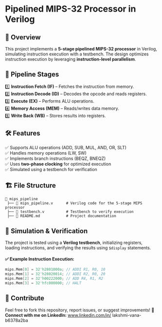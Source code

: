 # Pipelined MIPS-32 Processor in Verilog

## 🚀 Overview
This project implements a **5-stage pipelined MIPS-32 processor** in Verilog, simulating instruction execution with a testbench. The design optimizes instruction execution by leveraging **instruction-level parallelism**.

## 📌 Pipeline Stages
1️⃣ **Instruction Fetch (IF)** – Fetches the instruction from memory.  
2️⃣ **Instruction Decode (ID)** – Decodes the opcode and reads registers.  
3️⃣ **Execute (EX)** – Performs ALU operations.  
4️⃣ **Memory Access (MEM)** – Reads/writes data memory.  
5️⃣ **Write Back (WB)** – Stores results into registers.  

## 🛠️ Features
✅ Supports ALU operations (ADD, SUB, MUL, AND, OR, SLT)  
✅ Handles memory operations (LW, SW)  
✅ Implements branch instructions (BEQZ, BNEQZ)  
✅ Uses **two-phase clocking** for optimized execution  
✅ Simulated using a testbench for verification  

## 🏗️ File Structure
```
📂 mips_pipeline
 ├── 📜 mips_pipeline.v      # Verilog code for the 5-stage MIPS processor
 ├── 📜 testbench.v          # Testbench to verify execution
 ├── 📜 README.md            # Project documentation
```

## 🔬 Simulation & Verification
The project is tested using a **Verilog testbench**, initializing registers, loading instructions, and verifying the results using `$display` statements.

#### ✅ Example Instruction Execution:
```verilog
mips.Mem[0] = 32'h2801000a; // ADDI R1, R0, 10
mips.Mem[1] = 32'h28020014; // ADDI R2, R0, 20
mips.Mem[2] = 32'h00222000; // ADD R4, R1, R2
mips.Mem[3] = 32'hfc000000; // HALT
```
## 📢 Contribute
Feel free to fork this repository, report issues, or suggest improvements! 
📌 **Connect with me on LinkedIn:** www.linkedin.com/in/
lakshmi-vana-b6378a2ba
